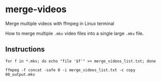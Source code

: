 # merge-videos
Merge multiple videos with ffmpeg in Linux terminal

How to merge multiple `.mkv` video files into a single large `.mkv` file.

## Instructions

```
for f in *.mkv; do echo "file '$f'" >> merge_videos_list.txt; done
```

```
ffmpeg -f concat -safe 0 -i merge_videos_list.txt -c copy 00_output.mkv
```
